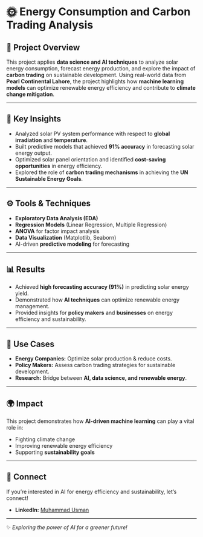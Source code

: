 # 🌞 Energy Consumption and Carbon Trading Analysis  

## 📌 Project Overview  
This project applies **data science and AI techniques** to analyze solar energy consumption, forecast energy production, and explore the impact of **carbon trading** on sustainable development. Using real-world data from **Pearl Continental Lahore**, the project highlights how **machine learning models** can optimize renewable energy efficiency and contribute to **climate change mitigation**.  

---

## 🔑 Key Insights  
- Analyzed solar PV system performance with respect to **global irradiation** and **temperature**.  
- Built predictive models that achieved **91% accuracy** in forecasting solar energy output.  
- Optimized solar panel orientation and identified **cost-saving opportunities** in energy efficiency.  
- Explored the role of **carbon trading mechanisms** in achieving the **UN Sustainable Energy Goals**.  

---

## ⚙️ Tools & Techniques  
- **Exploratory Data Analysis (EDA)**  
- **Regression Models** (Linear Regression, Multiple Regression)  
- **ANOVA** for factor impact analysis  
- **Data Visualization** (Matplotlib, Seaborn)  
- AI-driven **predictive modeling** for forecasting  

---

## 📊 Results  
- Achieved **high forecasting accuracy (91%)** in predicting solar energy yield.  
- Demonstrated how **AI techniques** can optimize renewable energy management.  
- Provided insights for **policy makers** and **businesses** on energy efficiency and sustainability.  

---

## 🚀 Use Cases  
- **Energy Companies:** Optimize solar production & reduce costs.  
- **Policy Makers:** Assess carbon trading strategies for sustainable development.  
- **Research:** Bridge between **AI, data science, and renewable energy**.  

---

## 🌍 Impact  
This project demonstrates how **AI-driven machine learning** can play a vital role in:  
- Fighting climate change  
- Improving renewable energy efficiency  
- Supporting **sustainability goals**  

---

## 🔗 Connect  
If you’re interested in AI for energy efficiency and sustainability, let’s connect!  

- **LinkedIn:** [Muhammad Usman](https://www.linkedin.com/in/usman-yousuf-2k)  

---

✨ *Exploring the power of AI for a greener future!*  
